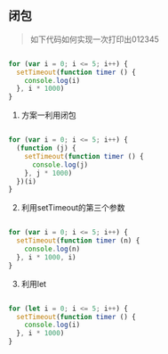 ## 闭包

> 如下代码如何实现一次打印出012345

``` javascript

for (var i = 0; i <= 5; i++) {
  setTimeout(function timer () {
    console.log(i)
  }, i * 1000)
}

```

1. 方案一利用闭包

``` javascript

for (var i = 0; i <= 5; i++) {
  (function (j) {
    setTimeout(function timer () {
      console.log(j)
    }, j * 1000)
  })(i)
}

```
2. 利用setTimeout的第三个参数

``` javascript

for (var i = 0; i <= 5; i++) {
  setTimeout(function timer (n) {
    console.log(n)
  }, i * 1000, i)
}

```

3. 利用let
``` javascript

for (let i = 0; i <= 5; i++) {
  setTimeout(function timer () {
    console.log(i)
  }, i * 1000)
}

```
